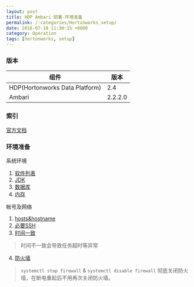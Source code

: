 ```yaml
---
layout: post
title: HDP Ambari 部署-环境准备
permalink: /:categories/Hortonworks_setup/
date: 2016-07-18 11:30:15 +0800
category: Operation
tags: [hortonworks, setup]
---
```


### 版本

| 组件                           | 版本|
| -----------------------------  | --- |
| HDP(Hortonworks Data Platform) | 2.4 |
| Ambari | 2.2.2.0 |

### 索引

[官方文档](http://docs.hortonworks.com/HDPDocuments/Ambari-2.2.2.0/bk_Installing_HDP_AMB/content/ch_Getting_Ready.html)


### 环境准备

系统环境

1. [软件列表](http://docs.hortonworks.com/HDPDocuments/Ambari-2.2.2.0/bk_Installing_HDP_AMB/content/_software_requirements.html)
2. [JDK](http://docs.hortonworks.com/HDPDocuments/Ambari-2.2.2.0/bk_Installing_HDP_AMB/content/_jdk_requirements.html)
3. [数据库](http://docs.hortonworks.com/HDPDocuments/Ambari-2.2.2.0/bk_Installing_HDP_AMB/content/_database_requirements.html)
4. [内存](http://docs.hortonworks.com/HDPDocuments/Ambari-2.2.2.0/bk_Installing_HDP_AMB/content/_memory_requirements.html)

帐号及网络

1. [hosts&hostname](http://docs.hortonworks.com/HDPDocuments/Ambari-2.2.2.0/bk_Installing_HDP_AMB/content/_check_dns.html)
2. [必要SSH](http://docs.hortonworks.com/HDPDocuments/Ambari-2.2.2.0/bk_Installing_HDP_AMB/content/_set_up_password-less_ssh.html)
3. [时间一致](http://docs.hortonworks.com/HDPDocuments/Ambari-2.2.2.0/bk_Installing_HDP_AMB/content/_enable_ntp_on_the_cluster_and_on_the_browser_host.html)

> 时间不一致会导致任务超时等异常

4. [防火墙](http://docs.hortonworks.com/HDPDocuments/Ambari-2.2.2.0/bk_Installing_HDP_AMB/content/_configuring_iptables.html)

> `systemctl stop firewall` & `systemctl disable firewall` 彻底关闭防火墙，在断电重起后不用再次关闭防火墙。
